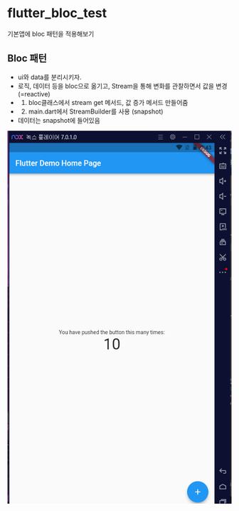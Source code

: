 # flutter_bloc_test

기본앱에 bloc 패턴을 적용해보기

## Bloc 패턴
* ui와 data를 분리시키자.
* 로직, 데이터 등을 bloc으로 옮기고, Stream을 통해 변화를 관찰하면서 값을 변경 (=reactive)
* 1) bloc클래스에서 stream get 메서드, 값 증가 메서드 만들어줌
* 2) main.dart에서 StreamBuilder를 사용 (snapshot)
* 데이터는 snapshot에 들어있음

![img](https://github.com/pym7857/bloc_basic_flutter/blob/main/img/1111.PNG?raw=true)
